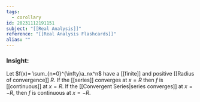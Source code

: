 ```yaml
---
tags:
  - corollary
id: 20231112191151
subject: "[[Real Analysis]]"
reference: "[[Real Analysis Flashcards]]"
alias: ""
---
```

### Insight:
Let $f(x)= \sum_{n=0}^{\infty}a_nx^n$ have a [[finite]] and positive [[Radius of convergence]] $R$. If the [[series]] converges at $x=R$ then $f$ is [[continuous]] at $x=R$. If the [[Convergent Series|series converges]] at $x=-R$, then $f$ is continuous at $x=-R$.
